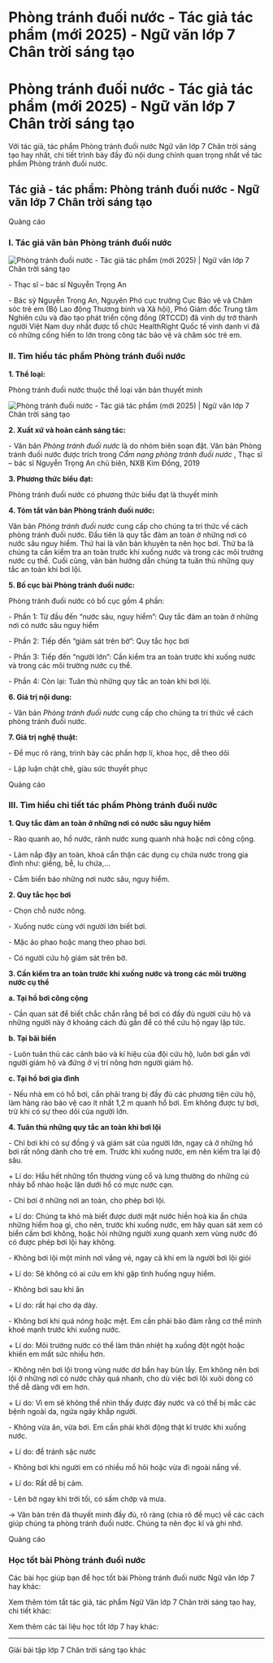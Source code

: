 # Phòng tránh đuối nước - Tác giả tác phẩm (mới 2025) - Ngữ văn lớp 7 Chân trời sáng tạo

# Phòng tránh đuối nước - Tác giả tác phẩm (mới 2025) - Ngữ văn lớp 7 Chân trời sáng tạo

Với tác giả, tác phẩm Phòng tránh đuối nước Ngữ văn lớp 7 Chân trời sáng tạo hay nhất, chi tiết trình bày đầy đủ nội dung chính quan trọng nhất về tác phẩm Phòng tránh đuối nước.

## Tác giả - tác phẩm: Phòng tránh đuối nước - Ngữ văn lớp 7 Chân trời sáng tạo

Quảng cáo

### **I. Tác giả văn bản Phòng tránh đuối nước**

![Phòng tránh đuối nước - Tác giả tác phẩm \(mới 2025\) | Ngữ văn lớp 7 Chân trời sáng tạo](https://vietjack.com/soan-van-lop-7-ct/images/tac-gia-tac-pham-phong-tranh-duoi-nuoc.PNG)

\- Thạc sĩ – bác sĩ Nguyễn Trọng An 

\- Bác sỹ Nguyễn Trọng An, Nguyên Phó cục trưởng Cục Bảo vệ và Chăm sóc trẻ em (Bộ Lao động Thương binh và Xã hội), Phó Giám đốc Trung tâm Nghiên cứu và đào tạo phát triển cộng đồng (RTCCD) đã vinh dự trở thành người Việt Nam duy nhất được tổ chức HealthRight Quốc tế vinh danh vì đã có những cống hiến to lớn trong công tác bảo vệ và chăm sóc trẻ em.

### **II. Tìm hiểu tác phẩm Phòng tránh đuối nước**

**1\. Thể loại:**

Phòng tránh đuối nước thuộc thể loại văn bản thuyết minh

![Phòng tránh đuối nước - Tác giả tác phẩm \(mới 2025\) | Ngữ văn lớp 7 Chân trời sáng tạo](https://vietjack.com/soan-van-lop-7-ct/images/tac-gia-tac-pham-phong-tranh-duoi-nuoc-1.PNG)

**2\. Xuất xứ và hoàn cảnh sáng tác:**

\- Văn bản _Phòng tránh đuối nước_ là do nhóm biên soạn đặt. Văn bản Phòng tránh đuối nước được trích trong _Cẩm nang phòng tránh đuối nước_ , Thạc sĩ – bác sĩ Nguyễn Trọng An chủ biên, NXB Kim Đồng, 2019

**3\. Phương thức biểu đạt:**

Phòng tránh đuối nước có phương thức biểu đạt là thuyết minh

**4\. Tóm tắt văn bản Phòng tránh đuối nước:**

Văn bản _Phòng tránh đuối nước_ cung cấp cho chúng ta tri thức về cách phòng tránh đuối nước. Đầu tiên là quy tắc đảm an toàn ở những nơi có nước sâu nguy hiểm. Thứ hai là văn bản khuyên ta nên học bơi. Thứ ba là chúng ta cần kiểm tra an toàn trước khi xuống nước và trong các môi trường nước cụ thể. Cuối cùng, văn bản hướng dẫn chúng ta tuân thủ những quy tắc an toàn khi bơi lội.

**5\. Bố cục bài Phòng tránh đuối nước:**

Phòng tránh đuối nước có bố cục gồm 4 phần:

\- Phần 1: Từ đầu đến “nước sâu, nguy hiểm”: Quy tắc đảm an toàn ở những nơi có nước sâu nguy hiểm

\- Phần 2: Tiếp đến “giám sát trên bờ”: Quy tắc học bơi

\- Phần 3: Tiếp đến “người lớn”: Cần kiểm tra an toàn trước khi xuống nước và trong các môi trường nước cụ thể.

\- Phần 4: Còn lại: Tuân thủ những quy tắc an toàn khi bơi lội.

**6\. Giá trị nội dung:**

\- Văn bản _Phòng tránh đuối nước_ cung cấp cho chúng ta tri thức về cách phòng tránh đuối nước.

**7\. Giá trị nghệ thuật:**

\- Đề mục rõ ràng, trình bày các phần hợp lí, khoa học, dễ theo dõi

\- Lập luận chặt chẽ, giàu sức thuyết phục

Quảng cáo

### **III. Tìm hiểu chi tiết tác phẩm Phòng tránh đuối nước**

**1\. Quy tắc đảm an toàn ở những nơi có nước sâu nguy hiểm**

\- Rào quanh ao, hồ nước, rãnh nước xung quanh nhà hoặc nơi công cộng.

\- Làm nắp đậy an toàn, khoá cẩn thận các dụng cụ chứa nước trong gia đình như: giếng, bễ, lu chứa,...

\- Cắm biển báo những nơi nước sâu, nguy hiểm.

**2\. Quy tắc học bơi**

\- Chọn chỗ nước nông. 

\- Xuống nước cùng với người lớn biết bơi. 

\- Mặc áo phao hoặc mang theo phao bơi.

\- Có người cứu hộ giám sát trên bờ.

**3\. Cần kiểm tra an toàn trước khi xuống nước và trong các môi trường nước cụ thể**

**a. Tại hồ bơi công cộng**

\- Cần quan sát để biết chắc chắn rằng bể bơi có đầy đủ người cứu hộ và những người này ở khoảng cách đủ gần để có thể cứu hộ ngay lập tức.

**b. Tại bãi biển**

\- Luôn tuân thủ các cảnh báo và kí hiệu của đội cứu hộ, luôn bơi gần với người giám hộ và đứng ở vị trí nông hơn người giám hộ.

**c. Tại hồ bơi gia đình**

\- Nếu nhà em có hồ bơi, cần phải trang bị đầy đủ các phương tiện cứu hộ, làm hàng rào bảo vệ cao ít nhất 1,2 m quanh hồ bơi. Em không được tự bơi, trừ khi có sự theo dõi của người lớn.

**4\. Tuân thủ những quy tắc an toàn khi bơi lội**

\- Chỉ bơi khi có sự đồng ý và giám sát của người lớn, ngay cả ở những hồ bơi rất nông dành cho trẻ em. Trước khi xuống nước, em nên kiểm tra lại độ sâu.

\+ Lí do: Hầu hết những tổn thương vùng cổ và lưng thường do những cú nhảy bổ nhào hoặc lặn dưới hồ có mực nước cạn.

\- Chỉ bơi ở những nơi an toàn, cho phép bơi lội. 

\+ Lí do: Chúng ta khó mà biết được dưới mặt nước hiền hoà kia ẩn chứa những hiểm hoạ gì, cho nên, trước khi xuống nước, em hãy quan sát xem có biển cấm bơi không, hoặc hỏi những người xung quanh xem vùng nước đó có được phép bơi lội hay không.

\- Không bơi lội một mình nơi vắng vẻ, ngay cả khi em là người bơi lội giỏi

\+ Lí do: Sẽ không có ai cứu em khi gặp tình huống nguy hiểm.

\- Không bơi sau khi ăn

\+ Lí do: rất hại cho dạ dày.

\- Không bơi khi quá nóng hoặc mệt. Em cần phải bảo đảm rằng cơ thể mình khoẻ mạnh trước khi xuống nước.

\+ Lí do: Môi trường nước có thể làm thân nhiệt hạ xuống đột ngột hoặc khiến em mất sức nhiều hơn.

\- Không nên bơi lội trong vùng nước dơ bẩn hay bùn lầy. Em không nên bơi lội ở những nơi có nước chảy quá nhanh, cho dù việc bơi lội xuôi dòng có thể dễ dàng với em hơn.

\+ Lí do: Vì em sẽ không thể nhìn thấy được đáy nước và có thể bị mắc các bệnh ngoài da, ngứa ngáy khắp người. 

\- Không vừa ăn, vừa bơi. Em cần phải khởi động thật kĩ trước khi xuống nước.

\+ Lí do: để tránh sặc nước

\- Không bơi khi người em có nhiều mồ hôi hoặc vừa đi ngoài nắng về.

\+ Lí do: Rất dễ bị cảm.

\- Lên bờ ngay khi trời tối, có sấm chớp và mưa.

→ Văn bản trên đã thuyết minh đầy đủ, rõ ràng (chia rõ đề mục) về các cách giúp chúng ta phòng tránh đuối nước. Chúng ta nên đọc kĩ và ghi nhớ.

Quảng cáo

### **Học tốt bài Phòng tránh đuối nước**

Các bài học giúp bạn để học tốt bài Phòng tránh đuối nước Ngữ văn lớp 7 hay khác:

Xem thêm tóm tắt tác giả, tác phẩm Ngữ Văn lớp 7 Chân trời sáng tạo hay, chi tiết khác:

Xem thêm các tài liệu học tốt lớp 7 hay khác:

* * *

Giải bài tập lớp 7 Chân trời sáng tạo khác
